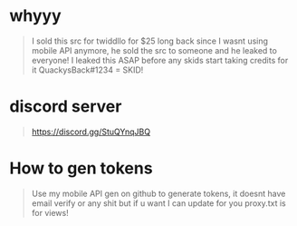 # whyyy
> I sold this src for twiddllo for $25 long back since I wasnt using mobile API anymore, he sold the src to someone and he leaked to everyone! 
> I leaked this ASAP before any skids start taking credits for it
> QuackysBack#1234 = SKID!
# discord server
> https://discord.gg/StuQYnqJBQ

# How to gen tokens
> Use my mobile API gen on github to generate tokens, it doesnt have email verify or any shit but if u want I can update for you
> proxy.txt is for views!
